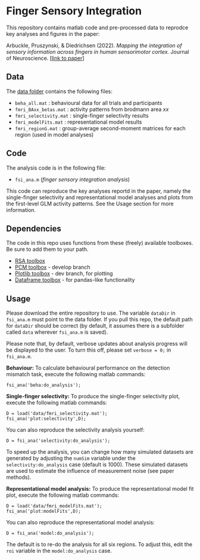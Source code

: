 # Finger Sensory Integration

This repository contains matlab code and pre-processed data to reprodce key analyses and figures in the paper: 

Arbuckle, Pruszynski, & Diedrichsen (2022). *Mapping the integration of sensory information across fingers in human sensorimotor cortex.* Journal of Neuroscience. [[link to paper](https://doi.org/10.1523/JNEUROSCI.2152-21.2022)]

## Data
The [data folder](/data) contains the following files:
* `beha_all.mat` : behavioural data for all trials and participants
* `fmri_BAxx_betas.mat` : activity patterns from brodmann area *xx*
* `fmri_selectivity.mat` : single-finger selectivity results
* `fmri_modelFits.mat` : representational model results
* `fmri_regionG.mat` : group-average second-moment matrices for each region (used in model analyses)

## Code
The analysis code is in the following file:
* `fsi_ana.m` (*finger sensory integration analysis*)

This code can reproduce the key analyses reportd in the paper, namely the single-finger selectivity and representational model analyses and plots from the first-level GLM activity patterns. See the Usage section for more information.

## Dependencies
The code in this repo uses functions from these (freely) available toolboxes. Be sure to add them to your path.
* [RSA toolbox](https://github.com/rsagroup/rsatoolbox)
* [PCM toolbox](https://github.com/jdiedrichsen/pcm_toolbox/tree/develop) - develop branch
* [Plotlib toolbox](https://github.com/nejaz1/plotlib/tree/dev) - dev branch, for plotting
* [Dataframe toolbox](https://github.com/jdiedrichsen/dataframe) - for pandas-like functionality

## Usage
Please download the entire repository to use. The variable `dataDir` in `fsi_ana.m` must point to the data folder. If you pull this repo, the default path for `dataDir` should be correct (by default, it assumes there is a subfolder called `data` wherever `fsi_ana.m` is saved).

Please note that, by default, verbose updates about analysis progress will be displayed to the user. To turn this off, please set `verbose = 0;` in `fsi_ana.m`.

**Behaviour:** To calculate behavioural performance on the detection mismatch task, execute the following matlab commands:
```
fsi_ana('beha:do_analysis');
```

**Single-finger selectivity:** To produce the single-finger selectivity plot, execute the following matlab commands:
```
D = load('data/fmri_selectivity.mat');
fsi_ana('plot:selectivity',D);
```
You can also reproduce the selectivity analysis yourself:
```
D = fsi_ana('selectivity:do_analysis');
```
To speed up the analysis, you can change how many simulated datasets are generated by adjusting the `numSim` variable under the `selectivity:do_analysis` case (default is 1000). These simulated datasets are used to estimate the influence of measurement noise (see paper methods).

**Representational model analysis:** To produce the representational model fit plot, execute the following matlab commands:
```
D = load('data/fmri_modelFits.mat');
fsi_ana('plot:modelFits',D);
```
You can also reproduce the representational model analysis:
```
D = fsi_ana('model:do_analysis');
```
The default is to re-do the analysis for all six regions. To adjust this, edit the `roi` variable in the `model:do_analysis` case. 
